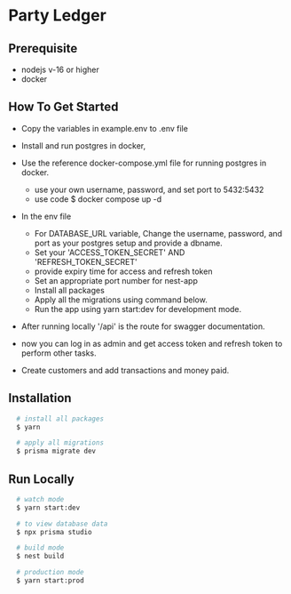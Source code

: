 
# Party Ledger


## Prerequisite

- nodejs v-16 or higher
- docker

## How To Get Started


- Copy the variables in example.env to .env file
- Install and run postgres in docker,
- Use the reference docker-compose.yml file for running postgres in docker.
  - use your own username, password, and set port to 5432:5432
  - use code $ docker compose up -d
- In the env file
    - For DATABASE_URL variable, Change the username, password, and port as your postgres setup  and provide a dbname.
    - Set your 'ACCESS_TOKEN_SECRET' AND 'REFRESH_TOKEN_SECRET'
    - provide expiry time for access and refresh token
    - Set an appropriate port number for nest-app
    - Install all packages
    - Apply all the migrations using command below.
    - Run the app using yarn start:dev for development mode.

- After running locally '/api' is the route for swagger documentation.

- now you can log in as admin and get access token and refresh token to perform other tasks.
- Create customers and add transactions and money paid.


## Installation

```bash
  # install all packages
  $ yarn
```

```bash
  # apply all migrations
  $ prisma migrate dev
```



## Run Locally


```bash
  # watch mode
  $ yarn start:dev
```


```bash
  # to view database data
  $ npx prisma studio
  ````

```bash
  # build mode
  $ nest build
```

```bash
  # production mode
  $ yarn start:prod
```



